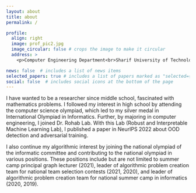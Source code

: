 ```yaml
---
layout: about
title: about
permalink: /

profile:
  align: right
  image: prof_pic2.jpg
  image_circular: false # crops the image to make it circular
  address: >
    <p>Computer Engineering Department<br>Sharif University of Technology<br>Tehran, Iran </p>

news: false  # includes a list of news items
selected_papers: true # includes a list of papers marked as "selected={true}"
social: false  # includes social icons at the bottom of the page
---
```


I have wanted to be a researcher since middle school, fascinated with mathematics problems. I followed my interest in high school by attending the computer science olympiad, which led to my silver medal in International Olympiad in Informatics. Further, by majoring in computer engineering, I joined Dr. Rohab Lab. With this Lab (Robust and Interpretable Machine Learning Lab), I published a paper in NeurIPS 2022 about OOD detection and adversarial training.

I also continue my algorithmic interest by joining the national olympiad of the informatic committee and contributing to the national olympiad in various positions. These positions include but are not limited to summer camp principal graph lecturer (2021), leader of algorithmic problem creation team for national team selection contests (2021, 2020), and leader of algorithmic problem creation team for national summer camp in informatics (2020, 2019).



